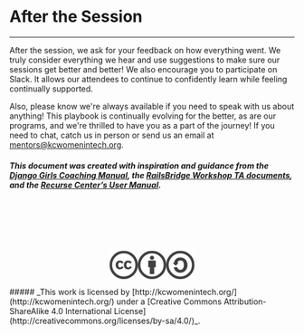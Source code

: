 # After the Session

---

After the session, we ask for your feedback on how everything went. We truly consider everything we hear and use suggestions to make sure our sessions get better and better! We also encourage you to participate on Slack. It allows our attendees to continue to confidently learn while feeling continually supported.

Also, please know we're always available if you need to speak with us about anything! This playbook is continually evolving for the better, as are our programs, and we're thrilled to have you as a part of the journey! If you need to chat, catch us in person or send us an email at [mentors@kcwomenintech.org](mailto:mentors@kcwomenintech.org).

##### _This document was created with inspiration and guidance from the [Django Girls Coaching Manual](https://coach.djangogirls.org/), the [RailsBridge Workshop TA documents](http://docs.railsbridge.org/workshop/ta_cheat_sheet), and the [Recurse Center’s User Manual](https://www.recurse.com/manual)_.

<p align="center">
    </br></br></br></br></br>
    <img align="middle" src="images/cc-kcwit.png" alt="KC Women in Tech" />
</p>
##### _This work is licensed by [http://kcwomenintech.org/](http://kcwomenintech.org/) under a [Creative Commons Attribution-ShareAlike 4.0 International License](http://creativecommons.org/licenses/by-sa/4.0/)_.
